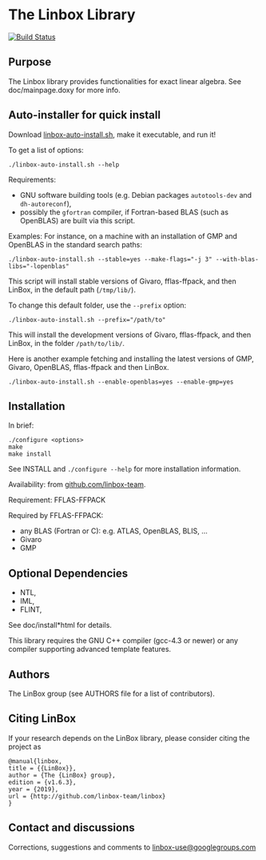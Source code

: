 # The Linbox Library

[![Build Status](https://ci.inria.fr/linbox/buildStatus/icon?job=LinBox)](https://ci.inria.fr/linbox/job/LinBox/)

## Purpose

The Linbox library provides functionalities for exact linear algebra.
See doc/mainpage.doxy for more info.

## Auto-installer for quick install

Download [linbox-auto-install.sh](https://github.com/linbox-team/linbox/raw/master/linbox-auto-install.sh), make it executable, and run it!

To get a list of options:
```
./linbox-auto-install.sh --help
```

Requirements:
- GNU software building tools (e.g. Debian packages `autotools-dev` and `dh-autoreconf`),
- possibly the `gfortran` compiler, if Fortran-based BLAS (such as OpenBLAS) are built via this script.

Examples:
For instance, on a machine with an installation of GMP and OpenBLAS in the standard search paths:
```
./linbox-auto-install.sh --stable=yes --make-flags="-j 3" --with-blas-libs="-lopenblas"
```
This script will install stable versions of Givaro, fflas-ffpack, and then LinBox, in the default path (`/tmp/lib/`).

To change this default folder, use the `--prefix` option:
```
./linbox-auto-install.sh --prefix="/path/to"
```
This will install the development versions of Givaro, fflas-ffpack, and then LinBox, in the folder `/path/to/lib/`.

Here is another example fetching and installing the latest versions of GMP, Givaro, OpenBLAS, fflas-ffpack and then LinBox.
```
./linbox-auto-install.sh --enable-openblas=yes --enable-gmp=yes
```

## Installation

In brief:
```
./configure <options>
make
make install
```

See INSTALL and `./configure --help` for more installation information.

Availability: from [github.com/linbox-team](https://github.com/linbox-team/).

Requirement: FFLAS-FFPACK

Required by FFLAS-FFPACK:
- any BLAS (Fortran or C): e.g. ATLAS, OpenBLAS, BLIS, ...
- Givaro
- GMP

## Optional Dependencies 

- NTL, 
- IML, 
- FLINT, 

See  doc/install\*html for details.

This library requires the GNU C++ compiler (gcc-4.3 or newer) or any compiler supporting advanced template features.

## Authors

The LinBox group (see AUTHORS file for a list of contributors).

## Citing LinBox

If your research depends on the LinBox library, please consider citing the project as

```
@manual{linbox,
title = {{LinBox}},
author = {The {LinBox} group},
edition = {v1.6.3},
year = {2019},
url = {http://github.com/linbox-team/linbox}
}
```
## Contact and discussions

Corrections, suggestions and comments to linbox-use@googlegroups.com

